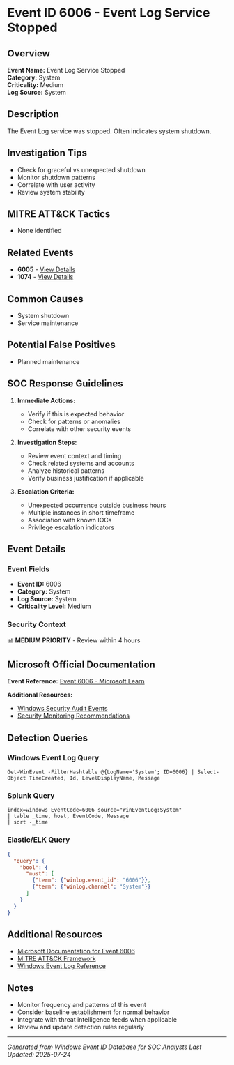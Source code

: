 # Event ID 6006 - Event Log Service Stopped

## Overview
**Event Name:** Event Log Service Stopped  
**Category:** System  
**Criticality:** Medium  
**Log Source:** System  

## Description
The Event Log service was stopped. Often indicates system shutdown.

## Investigation Tips
- Check for graceful vs unexpected shutdown
- Monitor shutdown patterns
- Correlate with user activity
- Review system stability

## MITRE ATT&CK Tactics
- None identified

## Related Events
- **6005** - [View Details](6005.md)
- **1074** - [View Details](1074.md)

## Common Causes
- System shutdown
- Service maintenance

## Potential False Positives
- Planned maintenance

## SOC Response Guidelines
1. **Immediate Actions:**
   - Verify if this is expected behavior
   - Check for patterns or anomalies
   - Correlate with other security events

2. **Investigation Steps:**
   - Review event context and timing
   - Check related systems and accounts
   - Analyze historical patterns
   - Verify business justification if applicable

3. **Escalation Criteria:**
   - Unexpected occurrence outside business hours
   - Multiple instances in short timeframe
   - Association with known IOCs
   - Privilege escalation indicators

## Event Details

### Event Fields
- **Event ID:** 6006
- **Category:** System
- **Log Source:** System
- **Criticality Level:** Medium

### Security Context
📊 **MEDIUM PRIORITY** - Review within 4 hours

## Microsoft Official Documentation
**Event Reference:** [Event 6006 - Microsoft Learn](https://learn.microsoft.com/en-us/windows/win32/eventlog/eventlog-key)

**Additional Resources:**
- [Windows Security Audit Events](https://learn.microsoft.com/en-us/windows/security/threat-protection/auditing/audit-events)
- [Security Monitoring Recommendations](https://learn.microsoft.com/en-us/windows-server/identity/ad-ds/plan/appendix-l--events-to-monitor)

## Detection Queries

### Windows Event Log Query
```
Get-WinEvent -FilterHashtable @{LogName='System'; ID=6006} | Select-Object TimeCreated, Id, LevelDisplayName, Message
```

### Splunk Query
```spl
index=windows EventCode=6006 source="WinEventLog:System"
| table _time, host, EventCode, Message
| sort -_time
```

### Elastic/ELK Query
```json
{
  "query": {
    "bool": {
      "must": [
        {"term": {"winlog.event_id": "6006"}},
        {"term": {"winlog.channel": "System"}}
      ]
    }
  }
}
```

## Additional Resources
- [Microsoft Documentation for Event 6006](https://docs.microsoft.com/en-us/windows/security/threat-protection/auditing/event-6006)
- [MITRE ATT&CK Framework](https://attack.mitre.org/)
- [Windows Event Log Reference](https://docs.microsoft.com/en-us/windows/win32/eventlog/event-logging)

## Notes
- Monitor frequency and patterns of this event
- Consider baseline establishment for normal behavior
- Integrate with threat intelligence feeds when applicable
- Review and update detection rules regularly

---
*Generated from Windows Event ID Database for SOC Analysts*
*Last Updated: 2025-07-24*
